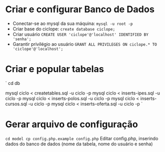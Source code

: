 # Criar e configurar Banco de Dados

* Conectar-se ao mysql da sua máquina:
`
mysql -u root -p 
`
* Criar base do ciclope:
`
create database ciclope;
`
* Criar usuário
`
CREATE USER 'ciclope'@'localhost' IDENTIFIED BY 'senha';
`
* Garantir privilégio ao usuário
`
GRANT ALL PRIVILEGES ON ciclope.* TO 'ciclope'@'localhost';
`
# Criar e popular tabelas
`
cd db

mysql ciclo < createtables.sql -u ciclo -p
mysql ciclo < inserts-ipes.sql -u ciclo -p 
mysql ciclo < inserts-polos.sql -u ciclo -p
mysql ciclo < inserts-cursos.sql -u ciclo -p
mysql ciclo < inserts-oferta.sql -u ciclo -p
`

# Gerar arquivo de configuração
`
cd model
cp config.php.example config.php
`
Editar config.php, inserindo dados do banco de dados (nome da tabela, nome do
usuário e senha)


